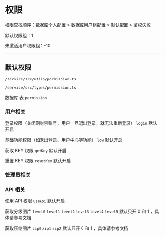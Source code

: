 # 权限

权限查找顺序：数据库个人配置 > 数据库用户组配置 > 默认配置 > 鉴权失败

默认权限组：1

未激活用户权限组：-10

---

## 默认权限

`/service/src/utils/permission.ts`

`/service/src/types/permission.ts`

数据库 表 `permission`

### 用户相关

登录权限（关闭则封禁账号，用户一旦退出登录，就无法重新登录） `login` 默认开启

基础功能权限（如退出登录、用户中心等功能） `low` 默认开启

获取 KEY 权限 `getKey` 默认开启

重置 KEY 权限 `resetKey` 默认开启

### 管理员相关



### API 相关

使用 API 权限 `useApi` 默认开启

获取分级图片 `level0` `level1` `level2` `level3` `level4` `level5` 默认只开 0 和 1 ，具体请参考文档

获取压缩图片 `zip0` `zip1` `zip2` 默认只开 0 和 1 ，具体请参考文档